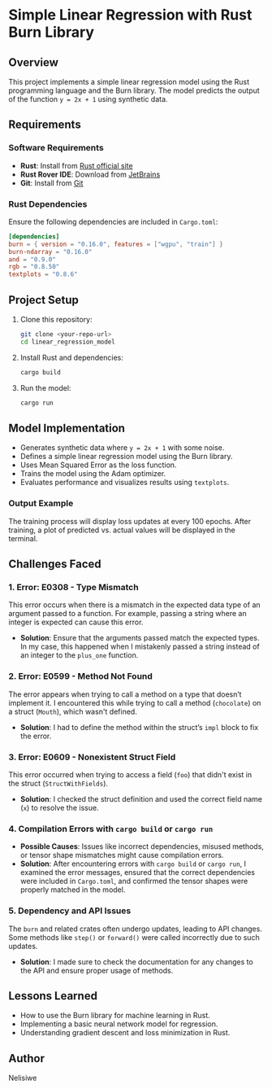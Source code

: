 # Simple Linear Regression with Rust Burn Library

## Overview
This project implements a simple linear regression model using the Rust programming language and the Burn library. The model predicts the output of the function `y = 2x + 1` using synthetic data.

## Requirements

### Software Requirements
- **Rust**: Install from [Rust official site](https://www.rust-lang.org/tools/install)
- **Rust Rover IDE**: Download from [JetBrains](https://www.jetbrains.com/rust/)
- **Git**: Install from [Git](https://git-scm.com/)

### Rust Dependencies
Ensure the following dependencies are included in `Cargo.toml`:
```toml
[dependencies]
burn = { version = "0.16.0", features = ["wgpu", "train"] }
burn-ndarray = "0.16.0"
and = "0.9.0"
rgb = "0.8.50"
textplots = "0.8.6"
```

## Project Setup
1. Clone this repository:
   ```sh
   git clone <your-repo-url>
   cd linear_regression_model
   ```
2. Install Rust and dependencies:
   ```sh
   cargo build
   ```
3. Run the model:
   ```sh
   cargo run
   ```

## Model Implementation
- Generates synthetic data where `y = 2x + 1` with some noise.
- Defines a simple linear regression model using the Burn library.
- Uses Mean Squared Error as the loss function.
- Trains the model using the Adam optimizer.
- Evaluates performance and visualizes results using `textplots`.

### Output Example
The training process will display loss updates at every 100 epochs. After training, a plot of predicted vs. actual values will be displayed in the terminal.

## Challenges Faced

### 1. **Error: E0308 - Type Mismatch**
This error occurs when there is a mismatch in the expected data type of an argument passed to a function. For example, passing a string where an integer is expected can cause this error.
- **Solution**: Ensure that the arguments passed match the expected types. In my case, this happened when I mistakenly passed a string instead of an integer to the `plus_one` function.

### 2. **Error: E0599 - Method Not Found**
The error appears when trying to call a method on a type that doesn’t implement it. I encountered this while trying to call a method (`chocolate`) on a struct (`Mouth`), which wasn't defined.
- **Solution**: I had to define the method within the struct’s `impl` block to fix the error.

### 3. **Error: E0609 - Nonexistent Struct Field**
This error occurred when trying to access a field (`foo`) that didn't exist in the struct (`StructWithFields`).
- **Solution**: I checked the struct definition and used the correct field name (`x`) to resolve the issue.

### 4. **Compilation Errors with `cargo build` or `cargo run`**
- **Possible Causes**: Issues like incorrect dependencies, misused methods, or tensor shape mismatches might cause compilation errors.
- **Solution**: After encountering errors with `cargo build` or `cargo run`, I examined the error messages, ensured that the correct dependencies were included in `Cargo.toml`, and confirmed the tensor shapes were properly matched in the model.

### 5. **Dependency and API Issues**
The `burn` and related crates often undergo updates, leading to API changes. Some methods like `step()` or `forward()` were called incorrectly due to such updates.
- **Solution**: I made sure to check the documentation for any changes to the API and ensure proper usage of methods.

## Lessons Learned
- How to use the Burn library for machine learning in Rust.
- Implementing a basic neural network model for regression.
- Understanding gradient descent and loss minimization in Rust.

## Author
Nelisiwe
